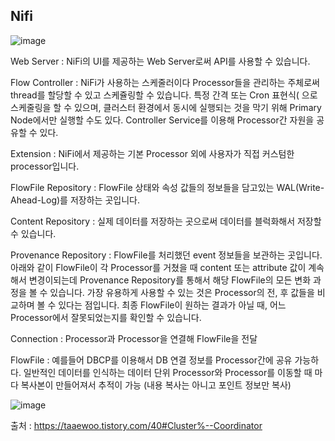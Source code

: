 ## Nifi


![image](https://github.com/user-attachments/assets/baa7cad6-2796-4873-b10e-1eae3daf7864)


Web Server : 
 NiFi의 UI를 제공하는 Web Server로써 API를 사용할 수 있습니다.

Flow Controller : 
 NiFi가 사용하는 스케줄러이다
 Processor들을 관리하는 주체로써 thread를 할당할 수 있고 스케쥴링할 수 있습니다.
 특정 간격 또는 Cron 표현식( 으로 스케줄링을 할 수 있으며, 클러스터 환경에서 동시에 실행되는 것을 막기 위해 Primary Node에서만 실행할 수도 있다.
 Controller Service를 이용해 Processor간 자원을 공유할 수 있다.
 
Extension :
 NiFi에서 제공하는 기본 Processor 외에 사용자가 직접 커스텀한 processor입니다.

FlowFile Repository : 
 FlowFile 상태와 속성 값들의 정보들을 담고있는 WAL(Write-Ahead-Log)를 저장하는 곳입니다.

Content Repository : 
 실제 데이터를 저장하는 곳으로써 데이터를 블럭화해서 저장할 수 있습니다.

Provenance Repository : 
 FlowFile를 처리했던 event 정보들을 보관하는 곳입니다. 아래와 같이 FlowFile이 각 Processor를 거쳤을 때 content 또는 attribute 값이 계속해서 변경이되는데  Provenance Repository를 통해서 해당 FlowFile의 모든 변화 과정을 볼 수 있습니다. 가장 유용하게 사용할 수 있는 것은 Processor의 전, 후 값들을 비교하며 볼 수 있다는 점입니다. 최종 FlowFile이 원하는 결과가 아닐 때, 어느 Processor에서 잘못되었는지를 확인할 수 있습니다.
 
Connection : 
 Processor과 Processor을 연결해 FlowFile을 전달

FlowFile : 
 예를들어 DBCP를 이용해서 DB 연결 정보를 Processor간에 공유 가능하다.
 일반적인 데이터를 인식하는 데이터 단위
 Processor와 Processor를 이동할 때 마다 복사본이 만들어져서 추적이 가능 (내용 복사는 아니고 포인트 정보만 복사)


 ![image](https://github.com/user-attachments/assets/cbfca5cd-0089-4fb5-b493-491369ee08df)


 출처 : https://taaewoo.tistory.com/40#Cluster%--Coordinator
